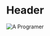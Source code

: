 
# Header

![A Programer](https://img.freepik.com/free-vector/male-programmer-working-computer-office-wall-with-hanging-reminder-stickers-developer-creating-new-software-interface-coding-programming-system-administrator-designer-character_575670-1159.jpg?w=1060&t=st=1695652556~exp=1695653156~hmac=67c05b7105e45368d6bf38dd0031596b9e6b8c95889979b466a9dc99a1366445)
